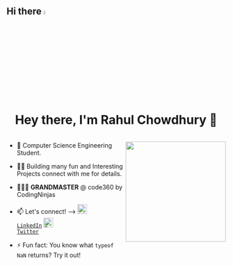 ## Hi there <img src="https://media.giphy.com/media/hvRJCLFzcasrR4ia7z/giphy.gif" width="5%">

<h1 align="center">Hey there, I'm Rahul Chowdhury 👋</h1>

<p align="center">
<img src="" />
</p>

<img align='right' src="https://media.giphy.com/media/M9gbBd9nbDrOTu1Mqx/giphy.gif" width="230">

- 💼 Computer Science Engineering Student.

- 👨‍💻 Building many fun and Interesting Projects connect with me for details.

- 🧑‍💻🥷 **GRANDMASTER** @ code360 by CodingNinjas

- 📫 Let's connect! --> <code><a href="https://www.linkedin.com/in/rahul-chowdhury-45b61828b/" target="_blank" title="LinkedIn Profile"><img alt="LinkedIn Logo" width="22" src="https://seeklogo.com/images/L/linkedin-icon-logo-FBADE03110-seeklogo.com.png"> LinkedIn</a></code> <code><a href="https://x.com/Rahulch65183722" target="_blank" title="Twitter Profile"><img alt="Twitter Logo" width="22" src="https://seeklogo.com/images/T/twitter-2012-positive-logo-916EDF1309-seeklogo.com.png"> Twitter</a></code>


- ⚡ Fun fact: You know what `typeof NaN` returns? Try it out!
